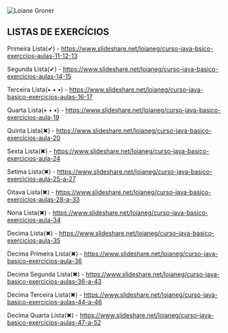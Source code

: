 ![Loiane Groner](https://i.ytimg.com/vi/LnORjqZUMIQ/maxresdefault.jpg)

LISTAS DE EXERCÍCIOS
-
Primeira Lista(✔) - https://www.slideshare.net/loianeg/curso-java-bsico-exerccios-aulas-11-12-13

Segunda Lista(✔) - https://www.slideshare.net/loianeg/curso-java-basico-exercicios-aulas-14-15

Terceira Lista(• • •) - https://www.slideshare.net/loianeg/curso-java-basico-exercicios-aulas-16-17 

Quarta Lista(• • •) - https://www.slideshare.net/loianeg/curso-java-basico-exercicios-aula-19 

Quinta Lista(✖) - https://www.slideshare.net/loianeg/curso-java-basico-exercicios-aula-20 

Sexta Lista(✖) - https://www.slideshare.net/loianeg/curso-java-basico-exercicios-aula-24 

Setima Lista(✖) - https://www.slideshare.net/loianeg/curso-java-basico-exercicios-aula-25-a-27

Oitava Lista(✖) - https://www.slideshare.net/loianeg/curso-java-basico-exercicios-aulas-28-a-33 

Nona Lista(✖) - https://www.slideshare.net/loianeg/curso-java-basico-exercicios-aula-34

Decima Lista(✖) - https://www.slideshare.net/loianeg/curso-java-basico-exercicios-aula-35

Decima Primeira Lista(✖) - https://www.slideshare.net/loianeg/curso-java-basico-exercicios-aula-36

Decima Segunda Lista(✖) - https://www.slideshare.net/loianeg/curso-java-basico-exercicios-aulas-36-a-43

Decima Terceira Lista(✖) - https://www.slideshare.net/loianeg/curso-java-basico-exercicios-aulas-44-a-46

Decima Quarta Lista(✖) - https://www.slideshare.net/loianeg/curso-java-basico-exercicios-aulas-47-a-52
